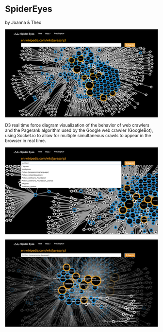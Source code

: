 # SpiderEyes
by Joanna & Theo

![SpiderEyes](/screenshots/screenshot1.png)

D3 real time force diagram visualization of the behavior of web crawlers and the Pagerank algorithm used by the Google web crawler (GoogleBot), using Socket.io to allow for multiple simultaneous crawls to appear in the browser in real time.

![screenshot3](/screenshots/screenshot3.png)

![screenshot4](/screenshots/screenshot4.png)
